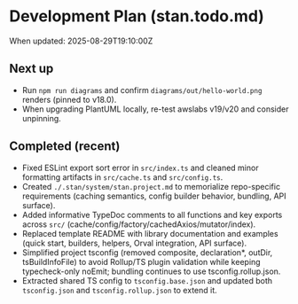 # Development Plan (stan.todo.md)

When updated: 2025-08-29T19:10:00Z

## Next up

- Run `npm run diagrams` and confirm `diagrams/out/hello-world.png`
  renders (pinned to v18.0).
- When upgrading PlantUML locally, re-test awslabs v19/v20 and consider
  unpinning.

## Completed (recent)

- Fixed ESLint export sort error in `src/index.ts` and cleaned minor
  formatting artifacts in `src/cache.ts` and `src/config.ts`.
- Created `./.stan/system/stan.project.md` to memorialize repo-specific
  requirements (caching semantics, config builder behavior, bundling,
  API surface).
- Added informative TypeDoc comments to all functions and key exports
  across `src/` (cache/config/factory/cachedAxios/mutator/index).
- Replaced template README with library documentation and examples
  (quick start, builders, helpers, Orval integration, API surface).
- Simplified project tsconfig (removed composite, declaration\*, outDir,
  tsBuildInfoFile) to avoid Rollup/TS plugin validation while keeping
  typecheck-only noEmit; bundling continues to use tsconfig.rollup.json.
- Extracted shared TS config to `tsconfig.base.json` and updated both
  `tsconfig.json` and `tsconfig.rollup.json` to extend it.
